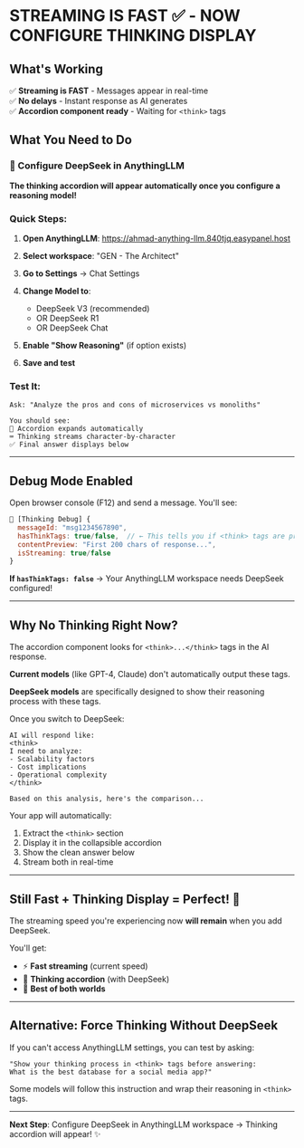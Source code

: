 # STREAMING IS FAST ✅ - NOW CONFIGURE THINKING DISPLAY

## What's Working
✅ **Streaming is FAST** - Messages appear in real-time  
✅ **No delays** - Instant response as AI generates  
✅ **Accordion component ready** - Waiting for `<think>` tags  

## What You Need to Do

### 🎯 Configure DeepSeek in AnythingLLM

**The thinking accordion will appear automatically once you configure a reasoning model!**

### Quick Steps:

1. **Open AnythingLLM**: https://ahmad-anything-llm.840tjq.easypanel.host

2. **Select workspace**: "GEN - The Architect"

3. **Go to Settings** → Chat Settings

4. **Change Model to**:
   - DeepSeek V3 (recommended)
   - OR DeepSeek R1
   - OR DeepSeek Chat

5. **Enable "Show Reasoning"** (if option exists)

6. **Save and test**

### Test It:
```
Ask: "Analyze the pros and cons of microservices vs monoliths"

You should see:
🧠 Accordion expands automatically
⌨️ Thinking streams character-by-character
✅ Final answer displays below
```

---

## Debug Mode Enabled

Open browser console (F12) and send a message. You'll see:

```javascript
🧠 [Thinking Debug] {
  messageId: "msg1234567890",
  hasThinkTags: true/false,  // ← This tells you if <think> tags are present
  contentPreview: "First 200 chars of response...",
  isStreaming: true/false
}
```

**If `hasThinkTags: false`** → Your AnythingLLM workspace needs DeepSeek configured!

---

## Why No Thinking Right Now?

The accordion component looks for `<think>...</think>` tags in the AI response.

**Current models** (like GPT-4, Claude) don't automatically output these tags.

**DeepSeek models** are specifically designed to show their reasoning process with these tags.

Once you switch to DeepSeek:
```
AI will respond like:
<think>
I need to analyze:
- Scalability factors
- Cost implications
- Operational complexity
</think>

Based on this analysis, here's the comparison...
```

Your app will automatically:
1. Extract the `<think>` section
2. Display it in the collapsible accordion
3. Show the clean answer below
4. Stream both in real-time

---

## Still Fast + Thinking Display = Perfect! 🚀

The streaming speed you're experiencing now **will remain** when you add DeepSeek.

You'll get:
- ⚡ **Fast streaming** (current speed)
- 🧠 **Thinking accordion** (with DeepSeek)
- 🎯 **Best of both worlds**

---

## Alternative: Force Thinking Without DeepSeek

If you can't access AnythingLLM settings, you can test by asking:

```
"Show your thinking process in <think> tags before answering:
What is the best database for a social media app?"
```

Some models will follow this instruction and wrap their reasoning in `<think>` tags.

---

**Next Step**: Configure DeepSeek in AnythingLLM workspace → Thinking accordion will appear! ✨
